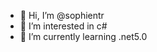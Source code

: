 - 👋 Hi, I’m @sophientr
- 👀 I’m interested in c#
- 🌱 I’m currently learning .net5.0

<!---
sophientr/sophientr is a ✨ special ✨ repository because its `README.md` (this file) appears on your GitHub profile.
You can click the Preview link to take a look at your changes.
--->
